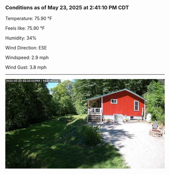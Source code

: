 ### Conditions as of May 23, 2025 at 2:41:10 PM CDT 

Temperature: 75.90 &deg;F

Feels like: 75.90 &deg;F

Humidity: 34%

Wind Direction: ESE

Windspeed: 2.9 mph

Wind Gust: 3.8 mph

---

<img src="./images/latest.jpeg"/>

